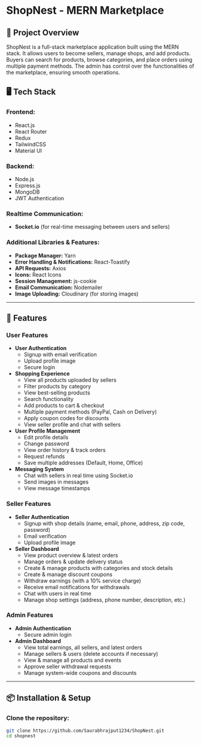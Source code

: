# ShopNest - MERN Marketplace

## 🚀 Project Overview

ShopNest is a full-stack marketplace application built using the MERN stack. It allows users to become sellers, manage shops, and add products. Buyers can search for products, browse categories, and place orders using multiple payment methods. The admin has control over the functionalities of the marketplace, ensuring smooth operations.

## 🖥️ Tech Stack

### **Frontend:**
- React.js  
- React Router  
- Redux  
- TailwindCSS  
- Material UI  

### **Backend:**
- Node.js  
- Express.js  
- MongoDB  
- JWT Authentication  

### **Realtime Communication:**
- **Socket.io** (for real-time messaging between users and sellers)

### **Additional Libraries & Features:**
- **Package Manager:** Yarn  
- **Error Handling & Notifications:** React-Toastify  
- **API Requests:** Axios  
- **Icons:** React Icons  
- **Session Management:** js-cookie  
- **Email Communication:** Nodemailer  
- **Image Uploading:** Cloudinary (for storing images)  

---

## 🚀 Features

### **User Features**
- **User Authentication**
  - Signup with email verification  
  - Upload profile image  
  - Secure login  
- **Shopping Experience**
  - View all products uploaded by sellers  
  - Filter products by category  
  - View best-selling products  
  - Search functionality  
  - Add products to cart & checkout  
  - Multiple payment methods (PayPal, Cash on Delivery)  
  - Apply coupon codes for discounts  
  - View seller profile and chat with sellers  
- **User Profile Management**
  - Edit profile details  
  - Change password  
  - View order history & track orders  
  - Request refunds  
  - Save multiple addresses (Default, Home, Office)  
- **Messaging System**
  - Chat with sellers in real time using Socket.io  
  - Send images in messages  
  - View message timestamps  

### **Seller Features**
- **Seller Authentication**
  - Signup with shop details (name, email, phone, address, zip code, password)  
  - Email verification  
  - Upload profile image  
- **Seller Dashboard**
  - View product overview & latest orders  
  - Manage orders & update delivery status  
  - Create & manage products with categories and stock details  
  - Create & manage discount coupons  
  - Withdraw earnings (with a 10% service charge)  
  - Receive email notifications for withdrawals  
  - Chat with users in real time  
  - Manage shop settings (address, phone number, description, etc.)  

### **Admin Features**
- **Admin Authentication**
  - Secure admin login  
- **Admin Dashboard**
  - View total earnings, all sellers, and latest orders  
  - Manage sellers & users (delete accounts if necessary)  
  - View & manage all products and events  
  - Approve seller withdrawal requests  
  - Manage system-wide coupons and discounts  

---

## 📦 Installation & Setup

### **Clone the repository:**
```sh
git clone https://github.com/Saurabhrajput1234/ShopNest.git
cd shopnest

